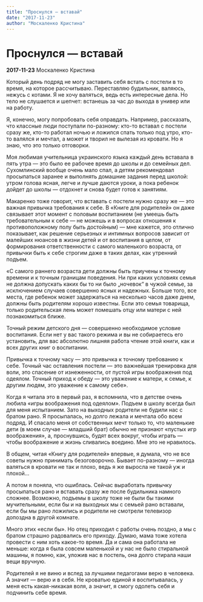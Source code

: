 ```yaml
---
title: "Проснулся — вставай"
date: "2017-11-23"
author: "Москаленко Кристина"
---
```


# Проснулся — вставай

**2017-11-23** Москаленко Кристина

Который день подряд не могу заставить себя встать с постели в то время, на которое рассчитываю. Переставляю будильник, валяюсь, нежусь с котами. Я не хочу валяться, ведь есть интересные дела. Но тело не слушается и шепчет: встанешь за час до выхода в универ или на работу.

Я, конечно, могу попробовать себя оправдать. Например, рассказать, что классные люди поступали по-разному: кто-то вставал с постели сразу же, кто-то работал ночью и ложился спать только под утро, кто-то валялся и мечтал, а может и творил не вылезая из кровати. Но я знаю, что это только отговорки.

Моя любимая учительница украинского языка каждый день вставала в пять утра — это было ее рабочее время до школы и до семейных дел. Сухомлинский вообще очень мало спал, а детям рекомендовал просыпаться заранее и выполнять домашние задания перед школой: утром голова ясная, легче и лучше даются уроки, а пока ребенок дойдет до школы — отдохнет и снова будет готов к занятиям.

Макаренко тоже говорит, что вставать с постели нужно сразу же — это важная привычка требования к себе. В «Книге для родителей» он даже связывает этот момент с половым воспитанием (не умеешь быть требовательным к себе — не можешь и в вопросах отношения к противоположному полу быть достойным) — мне кажется, это отлично показывает, как решение серьезных и интимных вопросов зависит от малейших нюансов в жизни детей и от воспитания в целом, от формирования ответственности с самого маленького возраста, от привычки быть к себе строгим даже в таких делах, как утренний подъем.

«С самого раннего возраста дети должны быть приучены к точному времени и к точным границам поведения. Ни при каких условиях семья не должна допускать каких бы то ни было „ночевок“ в чужой семье, за исключением случаев совершенно ясных и надежных. Больше того, все места, где ребенок может задержаться на несколько часов даже днем, должны быть родителям хорошо известны. Если это семья товарища, только родительская лень может помешать отцу или матери с ней познакомиться ближе.

Точный режим детского дня — совершенно необходимое условие воспитания. Если нет у вас такого режима и вы не собираетесь его установить, для вас абсолютно лишняя работа чтение этой книги, как и всех других книг о воспитании.

Привычка к точному часу — это привычка к точному требованию к себе. Точный час оставления постели — это важнейшая тренировка для воли, это спасение от изнеженности, от пустой игры воображения под одеялом. Точный приход к обеду — это уважение к матери, к семье, к другим людям, это уважение к самому себе».

Когда я читала это в первый раз, я вспомнила, что в детстве очень любила «игры воображения под одеялом». Подъем в школу всегда был для меня испытанием. Зато на выходных родители не будили нас с братом рано. Я просыпалась, но долго лежала и мечтала обо всем подряд. И спасало меня от собственных мечт только то, что маленькие дети (в моем случае — младший брат) обычно не признают «пустых игр воображения», а, проснувшись, будят всех вокруг, чтобы играть — чтобы воображение и жизнь сливались воедино. Мне это не нравилось.

В общем, читая «Книгу для родителей» впервые, я думала, что не все советы нужно принимать безоговорочно. Бывает по-разному — иногда валяться в кровати не так и плохо, ведь я же выросла не такой уж и плохой…

А потом я поняла, что ошиблась. Сейчас выработать привычку просыпаться рано и вставать сразу же после будильника намного сложнее. Возможно, подъемы в школу тоже не были бы такими мучительными, если бы и на выходных мы с семьей рано вставали, если бы мы рано ложились и родители не смотрели телевизор допоздна в другой комнате.

Много этих «если бы». Но отец приходил с работы очень поздно, а мы с братом страшно радовались его приходу. Думаю, мама тоже хотела провести с ним хоть какое-то время. Да и сама она работала не меньше: когда я была совсем маленькой и у нас не было стиральной машины, я помню, как, уложив нас в постель, она долго стирала наши вещи вручную.

Родителей я не виню и вслед за лучшими педагогами верю в человека. А значит — верю и в себя. Не кроватью единой я воспитывалась, у меня есть какая-никакая воля, а значит, я смогу одолеть себя и подчинить себе время.